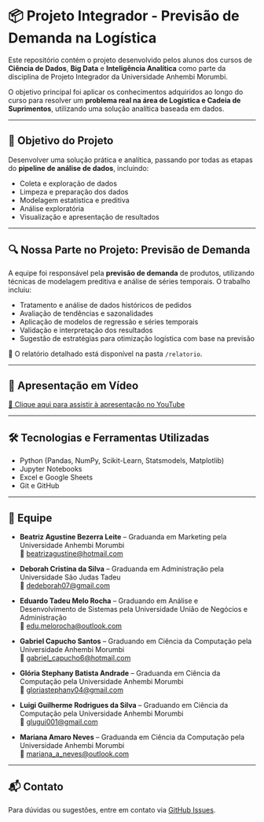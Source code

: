# 📦 Projeto Integrador - Previsão de Demanda na Logística

Este repositório contém o projeto desenvolvido pelos alunos dos cursos de **Ciência de Dados**, **Big Data** e **Inteligência Analítica** como parte da disciplina de Projeto Integrador da Universidade Anhembi Morumbi.

O objetivo principal foi aplicar os conhecimentos adquiridos ao longo do curso para resolver um **problema real na área de Logística e Cadeia de Suprimentos**, utilizando uma solução analítica baseada em dados.

---

## 🧠 Objetivo do Projeto

Desenvolver uma solução prática e analítica, passando por todas as etapas do **pipeline de análise de dados**, incluindo:

- Coleta e exploração de dados
- Limpeza e preparação dos dados
- Modelagem estatística e preditiva
- Análise exploratória
- Visualização e apresentação de resultados

---

## 🔍 Nossa Parte no Projeto: Previsão de Demanda

A equipe foi responsável pela **previsão de demanda** de produtos, utilizando técnicas de modelagem preditiva e análise de séries temporais. O trabalho incluiu:

- Tratamento e análise de dados históricos de pedidos
- Avaliação de tendências e sazonalidades
- Aplicação de modelos de regressão e séries temporais
- Validação e interpretação dos resultados
- Sugestão de estratégias para otimização logística com base na previsão

📄 O relatório detalhado está disponível na pasta `/relatorio`.

---

## 🎥 Apresentação em Vídeo

[🔗 Clique aqui para assistir à apresentação no YouTube](https://www.youtube.com/watch?v=7OhJFVav4Zs)

---

## 🛠️ Tecnologias e Ferramentas Utilizadas

- Python (Pandas, NumPy, Scikit-Learn, Statsmodels, Matplotlib)
- Jupyter Notebooks
- Excel e Google Sheets
- Git e GitHub

---

## 👥 Equipe

- **Beatriz Agustine Bezerra Leite** – Graduanda em Marketing pela Universidade Anhembi Morumbi  
  📧 beatrizagustine@hotmail.com

- **Deborah Cristina da Silva** – Graduanda em Administração pela Universidade São Judas Tadeu  
  📧 dedeborah07@gmail.com

- **Eduardo Tadeu Melo Rocha** – Graduando em Análise e Desenvolvimento de Sistemas pela Universidade União de Negócios e Administração  
  📧 edu.melorocha@outlook.com

- **Gabriel Capucho Santos** – Graduando em Ciência da Computação pela Universidade Anhembi Morumbi  
  📧 gabriel_capucho6@hotmail.com

- **Glória Stephany Batista Andrade** – Graduanda em Ciência da Computação pela Universidade Anhembi Morumbi  
  📧 gloriastephany04@gmail.com

- **Luigi Guilherme Rodrigues da Silva** – Graduando em Ciência da Computação pela Universidade Anhembi Morumbi  
  📧 glugui001@gmail.com

- **Mariana Amaro Neves** – Graduanda em Ciência da Computação pela Universidade Anhembi Morumbi  
  📧 mariana_a_neves@outlook.com

---

## 📬 Contato

Para dúvidas ou sugestões, entre em contato via [GitHub Issues](https://github.com/seu-usuario/seu-repositorio/issues).

